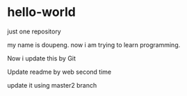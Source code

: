 
# hello-world
just one repository

my name is doupeng. 
now i am trying to learn programming.


Now i update this by Git

Update readme by web second time

update it using master2 branch
